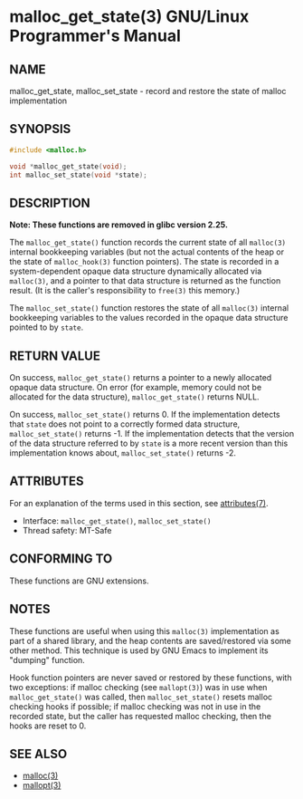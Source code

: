 # malloc_get_state(3) GNU/Linux Programmer's Manual
## NAME
malloc_get_state, malloc_set_state - record and restore the state of malloc implementation
## SYNOPSIS
```c
#include <malloc.h>

void *malloc_get_state(void);
int malloc_set_state(void *state);
```
## DESCRIPTION
**Note: These functions are removed in glibc version 2.25.**

The `malloc_get_state()` function records the current state of all `malloc(3)` internal bookkeeping variables (but not the actual contents of the heap or the state of `malloc_hook(3)` function pointers). The state is recorded in a system-dependent opaque data structure dynamically allocated via `malloc(3)`, and a pointer to that data structure is returned as the function result. (It is the caller's responsibility to `free(3)` this memory.)

The `malloc_set_state()` function restores the state of all `malloc(3)` internal bookkeeping variables to the values recorded in the opaque data structure pointed to by `state`.

## RETURN VALUE
On success, `malloc_get_state()` returns a pointer to a newly allocated opaque data structure. On error (for example, memory could not be allocated for the data structure), `malloc_get_state()` returns NULL.

On success, `malloc_set_state()` returns 0. If the implementation detects that `state` does not point to a correctly formed data structure, `malloc_set_state()` returns -1. If the implementation detects that the version of the data structure referred to by `state` is a more recent version than this implementation knows about, `malloc_set_state()` returns -2.

## ATTRIBUTES
For an explanation of the terms used in this section, see [attributes(7)](http://man7.org/linux/man-pages/man7/attributes.7.html).

- Interface: `malloc_get_state()`, `malloc_set_state()`
- Thread safety: MT-Safe

## CONFORMING TO
These functions are GNU extensions.

## NOTES
These functions are useful when using this `malloc(3)` implementation as part of a shared library, and the heap contents are saved/restored via some other method. This technique is used by GNU Emacs to implement its "dumping" function.

Hook function pointers are never saved or restored by these functions, with two exceptions: if malloc checking (see `mallopt(3)`) was in use when `malloc_get_state()` was called, then `malloc_set_state()` resets malloc checking hooks if possible; if malloc checking was not in use in the recorded state, but the caller has requested malloc checking, then the hooks are reset to 0.

## SEE ALSO
- [malloc(3)](http://man7.org/linux/man-pages/man3/malloc.3.html)
- [mallopt(3)](http://man7.org/linux/man-pages/man3/mallopt.3.html)